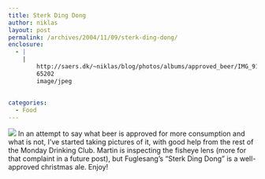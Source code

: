 ```yaml
---
title: Sterk Ding Dong
author: niklas
layout: post
permalink: /archives/2004/11/09/sterk-ding-dong/
enclosure:
  - |
    |
        http://saers.dk/~niklas/blog/photos/albums/approved_beer/IMG_9133.sized.jpg
        65202
        image/jpeg
        
        
categories:
  - Food
---
```

<a href="http://blog.saers.com/photos/approved_beer/IMG_9133.jpg" class="broken_link"><img src="http://blog.saers.com/photos/albums/approved_beer/IMG_9133.sized.jpg" /></a> 
In an attempt to say what beer is approved for more consumption and what is not, I&#8217;ve started taking pictures of it, with good help from the rest of the Monday Drinking Club. Martin is inspecting the fisheye lens (more for that complaint in a future post), but Fuglesang&#8217;s &#8220;Sterk Ding Dong&#8221; is a well-approved christmas ale. Enjoy!